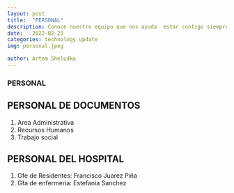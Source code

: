 ```yaml
---
layout: post
title:  "PERSONAL"
description: Conoce nuestro equipo que nos ayuda  estar contigo siempre 
date:   2022-02-23
categories: technology update
img: personal.jpeg

author: Artem Sheludko
---
```


### PERSONAL 


## PERSONAL DE DOCUMENTOS

1. Area Administrativa 
2. Recursos Humanos 
3. Trabajo social 

## PERSONAL DEL HOSPITAL

1. Gfe de Residentes: Francisco Juarez Piña
2. Gfa de enfermeria: Estefania Sanchez 


